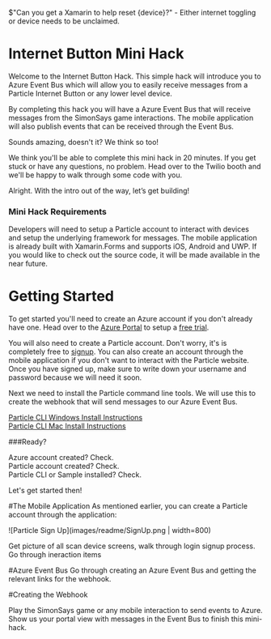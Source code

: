 
$"Can you get a Xamarin to help reset {device}?" - Either internet toggling or device needs to be unclaimed.

Internet Button Mini Hack
===
Welcome to the Internet Button Hack. This simple hack will introduce you to Azure Event Bus which will allow you to easily receive messages from a Particle Internet Button or any lower level device. 

By completing this hack you will have a Azure Event Bus that will receive messages from the SimonSays game interactions. The mobile application will also publish events that can be received through the Event Bus.



Sounds amazing, doesn't it?  We think so too!  

We think you'll be able to complete this mini hack in 20 minutes.  If you get stuck or have any questions, no problem.  Head over to the Twilio booth and we'll be happy to walk through some code with you.

Alright.  With the intro out of the way, let’s get building!

### Mini Hack Requirements ###

Developers will need to setup a Particle account to interact with devices and setup the underlying framework for messages. The mobile application is already built with Xamarin.Forms and supports iOS, Android and UWP. If you would like to check out the source code, it will be made available in the near future. 

Getting Started
===
To get started you'll need to create an Azure account if you don't already have one. Head over to the [Azure Portal](https://portal.azure.com) to setup a [free trial](https://azure.microsoft.com/en-us/pricing/free-trial/). 

You will also need to create a Particle account. Don't worry, it's is completely free to [signup](https://build.particle.io/signup). You can also create an account through the mobile application if you don't want to interact with the Particle website. Once you have signed up, make sure to write down your username and password because we will need it soon. 

Next we need to install the Particle command line tools. We will use this to create the webhook that will send messages to our Azure Event Bus.  

[Particle CLI Windows Install Instructions](https://community.particle.io/t/tutorial-particle-cli-on-windows-07-jun-2015/3112)  
[Particle CLI Mac Install Instructions](https://github.com/spark/particle-cli#installing)

###Ready?

Azure account created? Check.  
Particle account created? Check.  
Particle CLI or Sample installed? Check.  

Let's get started then!

#The Mobile Application
As mentioned earlier, you can create a Particle account through the application:

![Particle Sign Up](images/readme/SignUp.png | width=800)

Get picture of all scan device screens, walk through login signup process. Go through ineraction items

#Azure Event Bus
Go through creating an Azure Event Bus and getting the relevant links for the webhook.

#Creating the Webhook


Play the SimonSays game or any mobile interaction to send events to Azure. Show us your portal view with messages in the Event Bus to finish this mini-hack.

